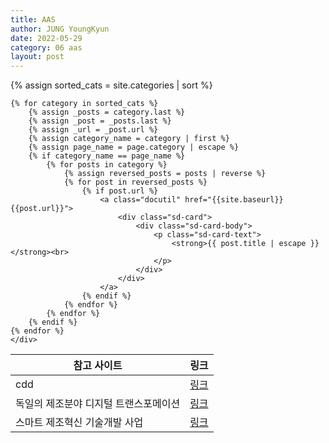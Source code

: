 ```yaml
---
title: AAS
author: JUNG YoungKyun
date: 2022-05-29
category: 06 aas
layout: post
---
```


<div class="sd-container-fluid ">
    <div class="docutils">
    {% assign sorted_cats = site.categories | sort %}

    {% for category in sorted_cats %}
        {% assign _posts = category.last %}
        {% assign _post = _posts.last %}
        {% assign _url = _post.url %}
        {% assign category_name = category | first %}
        {% assign page_name = page.category | escape %}
        {% if category_name == page_name %}
            {% for posts in category %}
                {% assign reversed_posts = posts | reverse %}
                {% for post in reversed_posts %}
                    {% if post.url %}
                        <a class="docutil" href="{{site.baseurl}}{{post.url}}">
                            <div class="sd-card">
                                <div class="sd-card-body">
                                    <p class="sd-card-text">
                                        <strong>{{ post.title | escape }}</strong><br>
                                    </p>
                                </div>
                            </div>
                        </a>
                    {% endif %}
                {% endfor %}
            {% endfor %}
        {% endif %}
    {% endfor %}
    </div>
</div>

|참고 사이트|링크|
|---|---|
|cdd|[링크](https://cdd.iec.ch/)|
|독일의 제조분야 디지털 트랜스포메이션|[링크](https://zdnet.co.kr/view/?no=20191227090925)|
|스마트 제조혁신 기술개발 사업|[링크](https://www.smart-factory.kr/notice/read/60?page=6&bbsClCodeSe=00000013&bsnsClCodeSe=88888888)|

